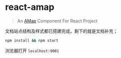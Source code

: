 # react-amap

> An [AMap](http://ditu.amap.com/) Component For React Project


文档站点结构及样式都已搭建完成，剩下的就是文档补充；

```bash
npm install && npm start
```

浏览器打开 `localhost:9001`